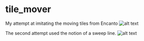 # tile_mover
My attempt at imitating the moving tiles from Encanto
![alt text](https://github.com/koalathekid/tile_mover/blob/main/image/first_attempt.gif)

The second attempt used the notion of a sweep line. 
![alt text](https://github.com/koalathekid/tile_mover/blob/main/image/first_attempt.gif/second_attempt.GIF)
